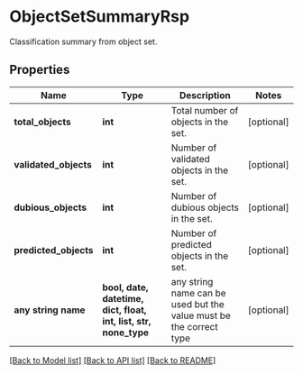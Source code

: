 # ObjectSetSummaryRsp

Classification summary from object set.

## Properties
Name | Type | Description | Notes
------------ | ------------- | ------------- | -------------
**total_objects** | **int** | Total number of objects in the set. | [optional] 
**validated_objects** | **int** | Number of validated objects in the set. | [optional] 
**dubious_objects** | **int** | Number of dubious objects in the set. | [optional] 
**predicted_objects** | **int** | Number of predicted objects in the set. | [optional] 
**any string name** | **bool, date, datetime, dict, float, int, list, str, none_type** | any string name can be used but the value must be the correct type | [optional]

[[Back to Model list]](../README.md#documentation-for-models) [[Back to API list]](../README.md#documentation-for-api-endpoints) [[Back to README]](../README.md)


